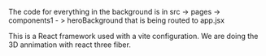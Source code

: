The code for everything in the background is in src -> pages -> components1 - > heroBackground
that is being routed to app.jsx

This is a React framework used with a vite configuration. We are doing the 3D annimation with react three fiber. 

